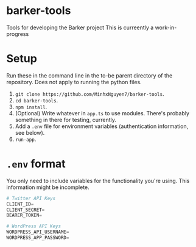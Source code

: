 # barker-tools
Tools for developing the Barker project
This is curreently a work-in-progress


# Setup
Run these in the command line in the to-be parent directory of the repository. Does not apply to running the python files. 

1) `git clone https://github.com/MinhxNguyen7/barker-tools`.
2) `cd barker-tools`.
3) `npm install`.
4) (Optional) Write whatever in `app.ts` to use modules. There's probably something in there for testing, currently.
5) Add a `.env` file for environment variables (authentication information, see below).
4) `run-app`.

# `.env` format
You only need to include variables for the functionality you're using. This information might be incomplete.

[comment]: <> (marked python for syntax highlighting)
```python 
# Twitter API Keys
CLIENT_ID=
CLIENT_SECRET=
BEARER_TOKEN=

# WordPress API Keys
WORDPRESS_API_USERNAME=
WORDPRESS_APP_PASSWORD=
```
